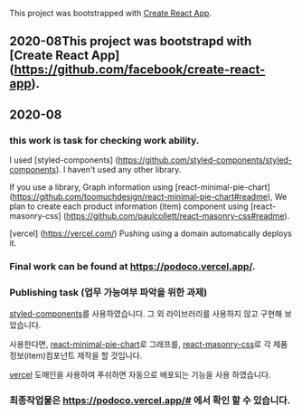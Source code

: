 This project was bootstrapped with [Create React App](https://github.com/facebook/create-react-app).

## 2020-08This project was bootstrapd with [Create React App] (https://github.com/facebook/create-react-app).

## 2020-08

### this work is task for checking work ability. 

I used [styled-components] (https://github.com/styled-components/styled-components).
I haven't used any other library.

If you use a library,
Graph information using [react-minimal-pie-chart] (https://github.com/toomuchdesign/react-minimal-pie-chart#readme),
We plan to create each product information (item) component using [react-masonry-css] (https://github.com/paulcollett/react-masonry-css#readme).

[vercel] (https://vercel.com/) Pushing using a domain automatically deploys it.

### Final work can be found at https://podoco.vercel.app/.

### Publishing task (업무 가능여부 파악을 위한 과제)

[styled-components](https://github.com/styled-components/styled-components)를 사용하였습니다.
그 외 라이브러리를 사용하지 않고 구현해 보았습니다.

사용한다면,
[react-minimal-pie-chart](https://github.com/toomuchdesign/react-minimal-pie-chart#readme)로 그래프를,
[react-masonry-css](https://github.com/paulcollett/react-masonry-css#readme)로 각 제품정보(item)컴포넌트 제작을 할 것입니다.

[vercel](https://vercel.com/) 도매인을 사용하여 푸쉬하면 자동으로 배포되는 기능을 사용 하였습니다. 
### 최종작업물은 https://podoco.vercel.app/# 에서 확인 할 수 있습니다.
